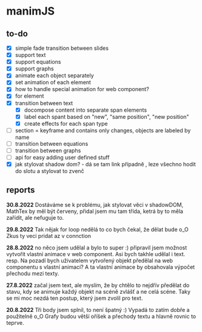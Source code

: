 # manimJS

## to-do

* [x] simple fade transition between slides
* [x] support text
* [x] support equations
* [x] support graphs
* [x] animate each object separately
* [x] set animation of each element
* [x] how to handle special animation for web component?
* [x] for element
* [x] transition between text
  * [x] docompose content into separate span elements
  * [x] label each spant based on "new", "same position", "new position"
  * [x] create effects for each span type
* [ ] section = keyframe and contains only changes, objects are labeled by name
* [ ] transition between equations
* [ ] transition between graphs
* [ ] api for easy adding user defined stuff
* [x] jak stylovat shadow dom? - dá se tam link případně , leze všechno hodit do slotu a stylovat to zvenč

## reports

**30.8.2022**
Dostáváme se k problému, jak stylovat věci v shadowDOM, MathTex by měl být červeny, přidal jsem mu tam třída, ketrá by to měla zařídit, ale nefuguje to.

**29.8.2022**
Tak nějak for loop nedělá to co bych čekal, že dělat bude o_O Zkus ty veci pridat az v connction

**28.8.2022**
no něco jsem udělal a bylo to super :) připravil jsem možnost vytvořit vlastní animace v web component. Asi bych takhle udělal i text. resp. Na pozadí bych uživatelem vytvořený objekt předělal na web componentu s vlastní animací? A ta vlastní animace by obsahovala výpočet přechodu mezi texty.

**27.8.2022**
začal jsem text, ale myslím, že by chtělo to nejdřív předělat do stavu, kdy se animuje každý objekt na scéně zvlášť a ne celá scéne.
Taky se mi moc nezdá ten postup, který jsem zvolil pro text.

**20.8.2022**
Tři body jsem splnil, to není špatný :) Vypadá to zatím dobře a použitelně o_O Grafy budou větší oříšek a přechody textu a hlavně rovnic to teprve.
